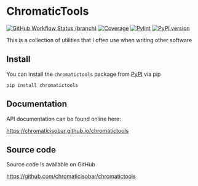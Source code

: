 # ChromaticTools
[![GitHub Workflow Status (branch)](https://img.shields.io/github/workflow/status/chromaticisobar/chromatictools/package/main?event=push)](https://github.com/chromaticisobar/chromatictools/actions?query=workflow%3Apackage)
[![Coverage](https://gist.githubusercontent.com/ChromaticIsobar/0836432975c68f652f9868ed24ef696c/raw/chromatictools-coverage-badge.svg)](https://github.com/chromaticisobar/chromatictools/actions?query=workflow%3Apackage)
[![Pylint](https://gist.githubusercontent.com/ChromaticIsobar/956da0682e378a1880d70f242c3315b5/raw/chromatictools-pylint-badge.svg)](https://github.com/chromaticisobar/chromatictools/actions?query=workflow%3Apackage)
[![PyPI version](https://badge.fury.io/py/chromatictools.svg)](https://badge.fury.io/py/chromatictools)

This is a collection of utilities that I often use when writing other software

## Install
You can install the `chromatictools` package from [PyPI](https://pypi.org/project/chromatictools) via pip

```pip install chromatictools```

## Documentation
API documentation can be found online here:

https://chromaticisobar.github.io/chromatictools

## Source code
Source code is available on GitHub

https://github.com/chromaticisobar/chromatictools
